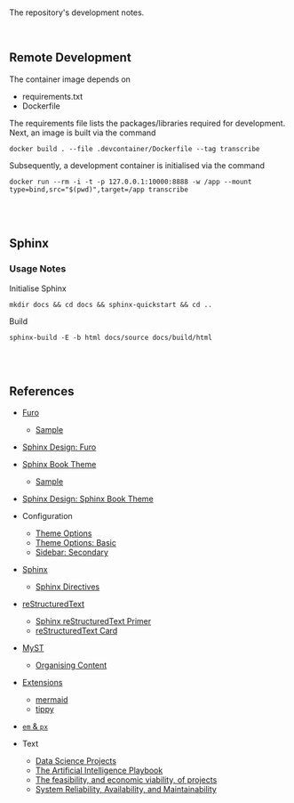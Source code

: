 <br>

The repository's development notes.

<br>

## Remote Development

The container image depends on

* requirements.txt
* Dockerfile

The requirements file lists the packages/libraries required for development.  Next, an image is built via the command

```shell
docker build . --file .devcontainer/Dockerfile --tag transcribe
```

Subsequently, a development container is initialised via the command

```shell
docker run --rm -i -t -p 127.0.0.1:10000:8888 -w /app --mount type=bind,src="$(pwd)",target=/app transcribe
```

<br>
<br>

## Sphinx

### Usage Notes

Initialise Sphinx

```shell
mkdir docs && cd docs && sphinx-quickstart && cd ..
```

Build

```shell
sphinx-build -E -b html docs/source docs/build/html
```

<br>
<br>

## References

* [Furo](https://pradyunsg.me/furo/)
  * [Sample](https://sphinx-themes.org/sample-sites/furo/)
* [Sphinx Design: Furo](https://sphinx-design.readthedocs.io/en/furo-theme/)

* [Sphinx Book Theme](https://sphinx-book-theme.readthedocs.io/en/stable/index.html)
  * [Sample](https://sphinx-book-theme.readthedocs.io/en/stable/reference/kitchen-sink/index.html)
* [Sphinx Design: Sphinx Book Theme](https://sphinx-design.readthedocs.io/en/sbt-theme/)
* Configuration
  * [Theme Options](https://sphinx-book-theme.readthedocs.io/en/stable/reference.html#reference-of-theme-options)
  * [Theme Options: Basic](https://pydata-sphinx-theme.readthedocs.io/en/latest/user_guide/layout.html#references)
  * [Sidebar: Secondary](https://sphinx-book-theme.readthedocs.io/en/stable/sections/sidebar-secondary.html)

* [Sphinx](https://www.sphinx-doc.org/en/master/index.html)
  * [Sphinx Directives](https://www.sphinx-doc.org/en/master/usage/restructuredtext/directives.html)
* [reStructuredText](https://docutils.sourceforge.io/rst.html)
  * [Sphinx reStructuredText Primer](https://www.sphinx-doc.org/en/master/usage/restructuredtext/index.html)
  * [reStructuredText Card](https://bashtage.github.io/sphinx-material/rst-cheatsheet/rst-cheatsheet.html)
* [MyST](https://myst-parser.readthedocs.io/en/latest/index.html)
  * [Organising Content](https://myst-parser.readthedocs.io/en/latest/syntax/organising_content.html#using-toctree-to-include-other-documents-as-children)
* [Extensions](https://myst-parser.readthedocs.io/en/latest/intro.html#extending-sphinx)
  * [mermaid](https://mermaid.js.org/intro/)
  * [tippy](https://sphinx-tippy.readthedocs.io/en/latest/)

* [`em` & `px`](https://nekocalc.com/em-to-px-converter)

* Text
  * [Data Science Projects](https://pubsonline.informs.org/action/doSearch?&target=digital-object-search&content=digitalObjects&Keywords=Principles%20for%20Successful%20Analytics%20Projects)
  * [The Artificial Intelligence Playbook](https://www.machinelearningkeynote.com/the-ai-playbook)
  * [The feasibility, and economic viability, of projects](https://ppp.worldbank.org/public-private-partnership/assessing-project-feasibility-and-economic-viability)
  * [System Reliability, Availability, and Maintainability](https://sebokwiki.org/wiki/System_Reliability,_Availability,_and_Maintainability)

<br>
<br>

<br>
<br>

<br>
<br>

<br>
<br>
